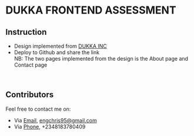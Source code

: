 # DUKKA FRONTEND ASSESSMENT

## Instruction
- Design implemented from [DUKKA INC](https://dukka.com)
- Deploy to Github and share the link <br>
NB: The two pages implemented from the design is the About page and Contact page
<br>

## Contributors
Feel free to contact me on:
- Via [Email](mailto:engchris95@gmail.com), engchris95@gmail.com
- Via [Phone](tel:+2348183780409), +2348183780409